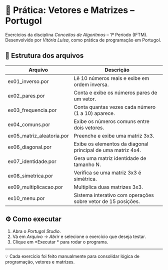 # 🧮 Prática: Vetores e Matrizes – Portugol

Exercícios da disciplina *Conceitos de Algoritmos* – 1º Período (IFTM).  
Desenvolvido por *Vitória Luísa*, como prática de programação em Portugol.

## 📂 Estrutura dos arquivos

| Arquivo | Descrição |
|----------|------------|
| ex01_inverso.por | Lê 10 números reais e exibe em ordem inversa. |
| ex02_pares.por | Conta e exibe os números pares de um vetor. |
| ex03_frequencia.por | Conta quantas vezes cada número (1 a 10) aparece. |
| ex04_comuns.por | Exibe os números comuns entre dois vetores. |
| ex05_matriz_aleatoria.por | Preenche e exibe uma matriz 3x3. |
| ex06_diagonal.por | Exibe os elementos da diagonal principal de uma matriz 4x4. |
| ex07_identidade.por | Gera uma matriz identidade de tamanho N. |
| ex08_simetrica.por | Verifica se uma matriz 3x3 é simétrica. |
| ex09_multiplicacao.por | Multiplica duas matrizes 3x3. |
| ex10_menu.por | Sistema interativo com operações sobre vetor de 15 posições. |

## ⚙️ Como executar

1. Abra o *Portugol Studio*.  
2. Vá em *Arquivo → Abrir* e selecione o exercício que deseja testar.  
3. Clique em *Executar * para rodar o programa.

---

💡 Cada exercício foi feito manualmente para consolidar lógica de programação, vetores e matrizes.
